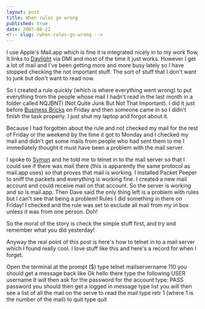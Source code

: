 ```yaml
---
layout: post
title: When rules go wrong
published: true
date: 2007-08-22
<!-- slug: /when-rules-go-wrong -->
---
```



I use Apple's Mail.app which is fine it is integrated nicely in to my work flow, It links to <a title="Daylight" href="http://marketcircle.com/daylite/index.html" target="_blank">Daylight</a> via DMI and most of the time it just works. However I get a lot of mail and I've been getting more and more busy lately so I have stopped checking the not important stuff. The sort of stuff that I don't want to junk but don't want to read now.

So I created a rule quickly (which is where everything went wrong) to put everything from the people whose mail I hadn't read in the last month in a folder called NQJBNTI (Not Quite Junk But Not That Important). I did it just before <a title="Business Bricks" href="http://upcoming.yahoo.com/event/215585/" target="_blank">Business Bricks</a> on Friday and then someone came in so I didn't finish the task properly. I just shut my laptop and forgot about it.

Because I had forgotten about the rule and not checked my mail for the rest of Friday or the weekend by the time it got to Monday and I checked my mail and didn't get some mails from people who had sent them to me I immediately thought it must have been a problem with the mail server.

I spoke to <a title="Symon" href="http://homepage.mac.com/symonc/" target="_blank">Symon</a> and he told me to telnet in to the mail server so that I could see if there was mail there (this is apparently the same protocol as mail.app uses) so that proves that mail is working. I installed Packet Peeper to sniff the packets and everything is working fine. I created a new mail account and could receive mail on that account. So the server is working and so is mail.app. Then Dave said the only thing left is a problem with rules but I can't see that being a problem! Rules I did something in there on Friday! I checked and the rule was set to exclude all mail from my in box unless it was from one person. Doh!

So the moral of the story is check the simple stuff first, and try and remember what you did yesterday!

Anyway the real point of this post is here's how to telnet in to a mail server which I found really cool. I love stuff like this and here's a record for when I forget.

Open the terminal
at the prompt ($) type telnet mailservername 110
you should get a message back like Ok hello there
type the following
USER username
It will then ask for the password for the account type:
PASS password
you should then get a logged in message
type list
you will then see a list of all the mail on the serve to read the mail type
retr 1 (where 1 is the number of the mail)
to quit type quit
